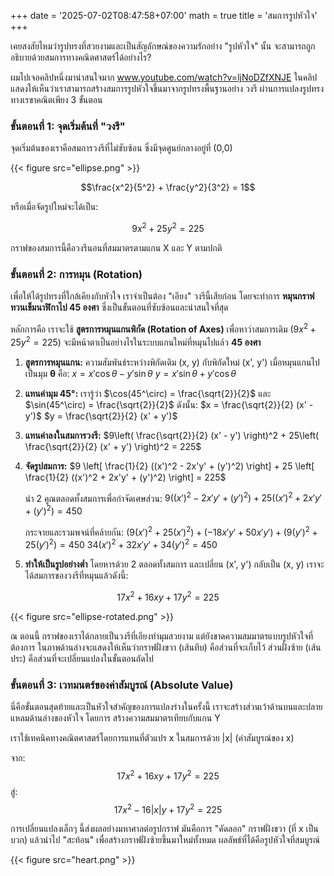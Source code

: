 +++
date = '2025-07-02T08:47:58+07:00'
math = true
title = 'สมการรูปหัวใจ'
+++

เคยสงสัยไหมว่ารูปทรงที่สวยงามและเป็นสัญลักษณ์ของความรักอย่าง "รูปหัวใจ" นั้น จะสามารถถูกอธิบายด้วยสมการทางคณิตศาสตร์ได้อย่างไร?

ผมไปเจอคลิปหนึ่งมาน่าสนใจมาก www.youtube.com/watch?v=ljNoDZfXNJE ในคลิปแสดงให้เห็นว่าเราสามารถสร้างสมการรูปหัวใจขึ้นมาจากรูปทรงพื้นฐานอย่าง วงรี ผ่านการแปลงรูปทรงทางเรขาคณิตเพียง 3 ขั้นตอน

### ขั้นตอนที่ 1: จุดเริ่มต้นที่ "วงรี"

จุดเริ่มต้นของเราคือสมการวงรีที่ไม่ซับซ้อน ซึ่งมีจุดศูนย์กลางอยู่ที่ (0,0)

{{< figure src="ellipse.png" >}}

$$\frac{x^2}{5^2} + \frac{y^2}{3^2} = 1$$

หรือเมื่อจัดรูปใหม่จะได้เป็น:

$$9x^2 + 25y^2 = 225$$

กราฟของสมการนี้คือวงรีนอนที่สมมาตรตามแกน X และ Y ตามปกติ

### ขั้นตอนที่ 2: การหมุน (Rotation)

เพื่อให้ได้รูปทรงที่ใกล้เคียงกับหัวใจ เราจำเป็นต้อง "เอียง" วงรีนี้เสียก่อน โดยจะทำการ **หมุนกราฟทวนเข็มนาฬิกาไป 45 องศา** ซึ่งเป็นขั้นตอนที่ซับซ้อนและน่าสนใจที่สุด

หลักการคือ เราจะใช้ **สูตรการหมุนแกนพิกัด (Rotation of Axes)** เพื่อหาว่าสมการเดิม ($9x^2 + 25y^2 = 225$) จะมีหน้าตาเป็นอย่างไรในระบบแกนใหม่ที่หมุนไปแล้ว **45 องศา**

1.  **สูตรการหมุนแกน:** ความสัมพันธ์ระหว่างพิกัดเดิม (x, y) กับพิกัดใหม่ (x', y') เมื่อหมุนแกนไปเป็นมุม **θ** คือ:
    $x = x' \cos\theta - y' \sin\theta$
    $y = x' \sin\theta + y' \cos\theta$

2.  **แทนค่ามุม 45°:** เรารู้ว่า $\cos(45^\circ) = \frac{\sqrt{2}}{2}$ และ $\sin(45^\circ) = \frac{\sqrt{2}}{2}$ ดังนั้น:
    $x = \frac{\sqrt{2}}{2} (x' - y')$
    $y = \frac{\sqrt{2}}{2} (x' + y')$

3.  **แทนค่าลงในสมการวงรี:**
    $9\left( \frac{\sqrt{2}}{2} (x' - y') \right)^2 + 25\left( \frac{\sqrt{2}}{2} (x' + y') \right)^2 = 225$

4.  **จัดรูปสมการ:**
    $9 \left[ \frac{1}{2} ((x')^2 - 2x'y' + (y')^2) \right] + 25 \left[ \frac{1}{2} ((x')^2 + 2x'y' + (y')^2) \right] = 225$

    นำ 2 คูณตลอดทั้งสมการเพื่อกำจัดเศษส่วน:
    $9((x')^2 - 2x'y' + (y')^2) + 25((x')^2 + 2x'y' + (y')^2) = 450$

    กระจายและรวมพจน์ที่คล้ายกัน:
    $(9(x')^2 + 25(x')^2) + (-18x'y' + 50x'y') + (9(y')^2 + 25(y')^2) = 450$
    $34(x')^2 + 32x'y' + 34(y')^2 = 450$

5.  **ทำให้เป็นรูปอย่างต่ำ** โดยหารด้วย 2 ตลอดทั้งสมการ และเปลี่ยน (x', y') กลับเป็น (x, y) เราจะได้สมการของวงรีที่หมุนแล้วดังนี้:

$$17x^2 + 16xy + 17y^2 = 225$$

{{< figure src="ellipse-rotated.png" >}}

ณ ตอนนี้ กราฟของเราได้กลายเป็นวงรีที่เอียงทำมุมสวยงาม แต่ยังขาดความสมมาตรแบบรูปหัวใจที่ต้องการ ในภาพด้านล่างจะแสดงให้เห็นว่ากราฟฝั่งขวา (เส้นทึบ) คือส่วนที่จะเก็บไว้ ส่วนฝั่งซ้าย (เส้นประ) คือส่วนที่จะเปลี่ยนแปลงในขั้นตอนถัดไป

### ขั้นตอนที่ 3: เวทมนตร์ของค่าสัมบูรณ์ (Absolute Value)

นี่คือขั้นตอนสุดท้ายและเป็นหัวใจสำคัญของการแปลงร่างในครั้งนี้ เราจะสร้างส่วนเว้าด้านบนและปลายแหลมด้านล่างของหัวใจ โดยการ สร้างความสมมาตรเทียบกับแกน Y

เราใช้เทคนิคทางคณิตศาสตร์โดยการแทนที่ตัวแปร x ในสมการด้วย |x| (ค่าสัมบูรณ์ของ x)

จาก: $$17x^2 + 16xy + 17y^2 = 225$$สู่:$$17x^2 - 16|x|y + 17y^2 = 225$$

การเปลี่ยนแปลงเล็กๆ นี้ส่งผลอย่างมหาศาลต่อรูปกราฟ มันคือการ "คัดลอก" กราฟฝั่งขวา (ที่ x เป็นบวก) แล้วนำไป "สะท้อน" เพื่อสร้างกราฟฝั่งซ้ายขึ้นมาใหม่ทั้งหมด ผลลัพธ์ที่ได้คือรูปหัวใจที่สมบูรณ์

{{< figure src="heart.png" >}}